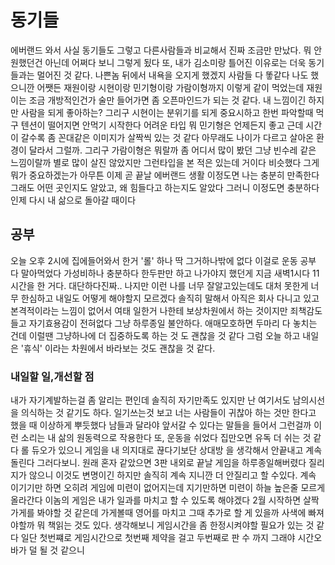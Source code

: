 # 동기들

에버랜드 와서 사실 동기들도 그렇고 다른사람들과 비교해서 진짜 조금만 만났다. 뭐 안원했던건 아닌데 어쩌다 보니 그렇게 됬다 또, 내가 김소미랑 틀어진 이유로는 더욱 동기들과는 멀어진 것 같다.
나쁜놈 뒤에서 내욕을 오지게 했겠지 사람들 다 똫같다 나도 했으니깐 어쨋든 재원이랑 시현이랑 민기형이랑 가람이형까지 이렇게 같이 먹었는데 재원이는 조금 개방적인건가 술만 들어가면 좀 오픈마인드가
되는 것 같다. 내 느낌이긴 하지만 사람을 되게 좋아하는? 그리구 시현이는 분위기를 되게 중요시하고 한번 파악할때 먹구 텐션이 떨어지면 안먹기 시작한다 어려운 타입 뭐 민기형은 언제든지 좋고
근데 시간이 갈수록 좀 꼰대같은 이미지가 살짝씩 있는 것 같다 아무래도 나이가 다르고 살아온 환경이 달라서 그럴까. 그리구 가람이형은 뭐랄까 좀 어디서 많이 봤던 그냥 빈수레 같은 느낌이랄까 
별로 많이 살진 않았지만 그런타입을 본 적은 있는데 거이다 비슷했다 그게 뭐가 중요하겠는가 아무튼 이제 곧 끝날 에버랜드 생활 이정도면 나는 충분히 만족한다 그래도 어떤 곳인지도 알았고, 왜
힘들다고 하는지도 알았다 그러니 이정도면 충분하다 인제 다시 내 삶으로 돌아갈 때이다

## 공부

오늘 오후 2시에 집에들어와서 한거 '롤' 하나 딱 그거하나밖에 없다 이걸로 운동 공부 다 말아먹었다 가성비하나 충분하다 한두판만 하고 나가야지 했던게 지금 새벽1시다 11시간을 한 거다. 대단하다진짜..
나지만 이런 나를 너무 잘알고있는데도 대처 못한게 너무 한심하고 내일도 어떻게 해야할지 모르겠다 솔직히 말해서 아직은 회사 다니고 있고 본격적이라는 느낌이 없어서 여태 일한거 나한테 보상차원에서
하는 것이지만 죄책감도 들고 자기효용감이 전혀없다 그냥 하루종일 불안하다. 애매모호하면 두마리 다 놓치는 건데 이럴땐 그냥하나에 더 집중하도록 하는 것 도 괜찮을 것 같다 그럼 오늘 하고 내일은 '휴식'
이라는 차원에서 바라보는 것도 괜찮을 것 같다.

### 내일할 일,개선할 점

내가 자기계발하는걸 좀 알리는 편인데 솔직히 자기만족도 있지만 난 여기서도 남의시선을 의식하는 것 같기도 하다. 일기쓰는것 보고 너는 사람들이 귀찮아 하는 것만 한다고 했을 때 이상하게 뿌듯했다
남들과 달라야 앞서갈 수 있다는 말들을 들어서 그런걸까 이런 소리는 내 삶의 원동력으로 작용한다 또, 운동을 쉬었다 집만오면 유독 더 쉬는 것 같다 롤 듀오가 있으니 게임을 내 의지대로 끊다기보단 상대방
을 생각해서 안끝내고 계속 돌린다 그러다보니. 원래 혼자 같았으면 3판 내외로 끝날 게임을 하루종일해버렸다 질리지가 않으니 이것도 변명이긴 하지만 솔직히 계속 지니깐 더 안질리고 할 수있다. 
계속 이기기만 하면 오히려 게임에 미련이 없어지는데 지기만하면 미련이 하늘 높은줄 모르게 올라간다 이놈의 게임은 내가 일과를 마치고 할 수 있도록 해야겠다 2월 시작하면 살짝 가게를 봐야할 것 같은데
가게볼때 영어를 마치고 그때 추가로 할 게 있을까 사색에 빠져야할까 뭐 책읽는 것도 있다. 생각해보니 게임시간을 좀 한정시켜야할 필요가 있는 것 같다 일단 첫번쨰로 게임시간으로 첫번째 제약을 걸고
두번째로 판 수 까지 그래야 시간오바가 덜 될 것 같으니

